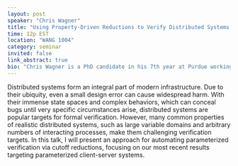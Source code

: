 ```yaml
---
layout: post
speaker: "Chris Wagner"
title: "Using Property-Driven Reductions to Verify Distributed Systems Automatically"
time: 12p EST
location: "WANG 1004"
category: seminar
invited: false
link_abstract: true
bio: "Chris Wagner is a PhD candidate in his 7th year at Purdue working with Prof. Ben Delaware and Roopsha Samanta. His research focuses on programming languages, distributed systems, and formal verification."
---
```

Distributed systems form an integral part of modern infrastructure. Due to their ubiquity, even a small design error can cause widespread harm. With their immense state spaces and complex behaviors, which can conceal bugs until very specific circumstances arise, distributed systems are popular targets for formal verification. However, many common properties of realistic distributed systems, such as large variable domains and arbitrary numbers of interacting processes, make them challenging verification targets. In this talk, I will present an approach for automating parameterized verification via cutoff reductions, focusing on our most recent results targeting parameterized client-server systems.
